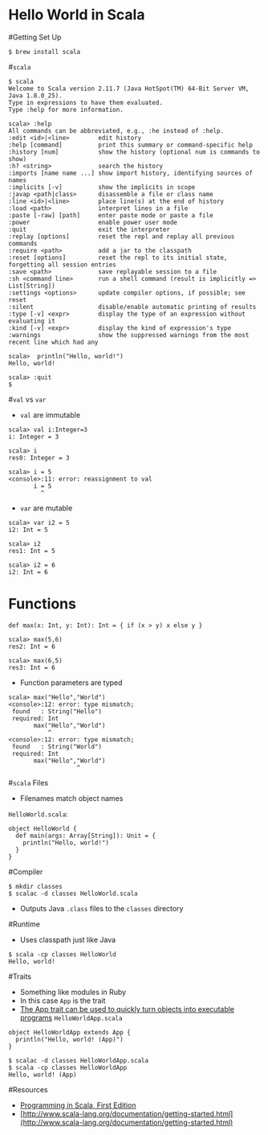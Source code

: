 Hello World in Scala
=================

#Getting Set Up

```
$ brew install scala
```

#``scala``

```
$ scala
Welcome to Scala version 2.11.7 (Java HotSpot(TM) 64-Bit Server VM, Java 1.8.0_25).
Type in expressions to have them evaluated.
Type :help for more information.

scala> :help
All commands can be abbreviated, e.g., :he instead of :help.
:edit <id>|<line>        edit history
:help [command]          print this summary or command-specific help
:history [num]           show the history (optional num is commands to show)
:h? <string>             search the history
:imports [name name ...] show import history, identifying sources of names
:implicits [-v]          show the implicits in scope
:javap <path|class>      disassemble a file or class name
:line <id>|<line>        place line(s) at the end of history
:load <path>             interpret lines in a file
:paste [-raw] [path]     enter paste mode or paste a file
:power                   enable power user mode
:quit                    exit the interpreter
:replay [options]        reset the repl and replay all previous commands
:require <path>          add a jar to the classpath
:reset [options]         reset the repl to its initial state, forgetting all session entries
:save <path>             save replayable session to a file
:sh <command line>       run a shell command (result is implicitly => List[String])
:settings <options>      update compiler options, if possible; see reset
:silent                  disable/enable automatic printing of results
:type [-v] <expr>        display the type of an expression without evaluating it
:kind [-v] <expr>        display the kind of expression's type
:warnings                show the suppressed warnings from the most recent line which had any

scala>  println("Hello, world!")
Hello, world!

scala> :quit
$
```

#``val`` vs ``var``

* ``val`` are immutable
```
scala> val i:Integer=3
i: Integer = 3

scala> i
res0: Integer = 3

scala> i = 5
<console>:11: error: reassignment to val
       i = 5
         ^
```

* ``var`` are mutable
```
scala> var i2 = 5
i2: Int = 5

scala> i2
res1: Int = 5

scala> i2 = 6
i2: Int = 6
```


# Functions

```
def max(x: Int, y: Int): Int = { if (x > y) x else y } 
```

```
scala> max(5,6)
res2: Int = 6

scala> max(6,5)
res3: Int = 6
```

* Function parameters are typed

```
scala> max("Hello","World")
<console>:12: error: type mismatch;
 found   : String("Hello")
 required: Int
       max("Hello","World")
           ^
<console>:12: error: type mismatch;
 found   : String("World")
 required: Int
       max("Hello","World")
                   ^
```

#``scala`` Files

* Filenames match object names

``HelloWorld.scala``:
```
object HelloWorld {
  def main(args: Array[String]): Unit = {
    println("Hello, world!")
  }
}
```

#Compiler

```
$ mkdir classes
$ scalac -d classes HelloWorld.scala
```
* Outputs Java ``.class`` files to the ``classes`` directory

#Runtime
* Uses classpath just like Java
```
$ scala -cp classes HelloWorld
Hello, world!
```

#Traits
* Something like modules in Ruby
* In this case ``App`` is the trait
* [The App trait can be used to quickly turn objects into executable programs](http://www.scala-lang.org/api/2.10.1/index.html#scala.App)
``HelloWorldApp.scala``
```
object HelloWorldApp extends App {
  println("Hello, world! (App)")
}
```

```
$ scalac -d classes HelloWorldApp.scala
$ scala -cp classes HelloWorldApp
Hello, world! (App)
```

#Resources
* [Programming in Scala, First Edition](http://www.artima.com/pins1ed/)
* [http://www.scala-lang.org/documentation/getting-started.html](http://www.scala-lang.org/documentation/getting-started.html)